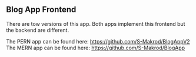 ## Blog App Frontend

There are tow versions of this app. Both apps implement this frontend but the backend are different. 

The PERN app can be found here: https://github.com/S-Makrod/BlogAppV2
The MERN app can be found here: https://github.com/S-Makrod/BlogApp
